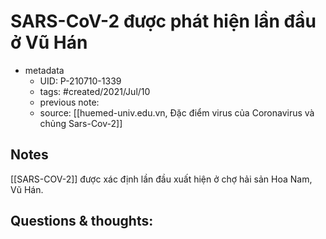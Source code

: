 # SARS-CoV-2 được phát hiện lần đầu ở Vũ Hán

- metadata
	- UID: P-210710-1339
	- tags: #created/2021/Jul/10
	- previous note: 
	- source: [[huemed-univ.edu.vn, Đặc điểm virus của Coronavirus và chủng Sars-Cov-2]]

## Notes
[[SARS-COV-2]] được xác định lần đầu xuất hiện ở chợ hải sản Hoa Nam, Vũ Hán.
## Questions & thoughts:

